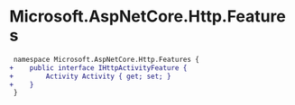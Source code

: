 # Microsoft.AspNetCore.Http.Features

``` diff
 namespace Microsoft.AspNetCore.Http.Features {
+    public interface IHttpActivityFeature {
+        Activity Activity { get; set; }
+    }
 }
```


